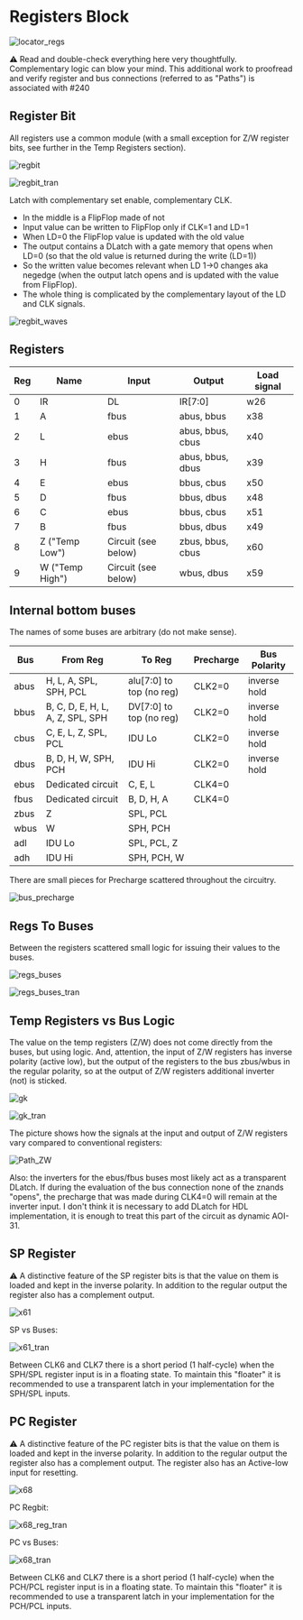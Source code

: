 # Registers Block

![locator_regs](/imgstore/sm83/locator_regs.png)

:warning: Read and double-check everything here very thoughtfully. Complementary logic can blow your mind.
This additional work to proofread and verify register and bus connections (referred to as "Paths") is associated with #240

## Register Bit

All registers use a common module (with a small exception for Z/W register bits, see further in the Temp Registers section).

![regbit](/imgstore/modules/sm83/regbit.jpg)

![regbit_tran](/imgstore/modules/sm83/regbit_tran.jpg)

Latch with complementary set enable, complementary CLK.

- In the middle is a FlipFlop made of not
- Input value can be written to FlipFlop only if CLK=1 and LD=1
- When LD=0 the FlipFlop value is updated with the old value
- The output contains a DLatch with a gate memory that opens when LD=0 (so that the old value is returned during the write (LD=1))
- So the written value becomes relevant when LD 1->0 changes aka negedge (when the output latch opens and is updated with the value from FlipFlop).
- The whole thing is complicated by the complementary layout of the LD and CLK signals.

![regbit_waves](/imgstore/modules/sm83/regbit_waves.jpg)

## Registers

|Reg|Name|Input|Output|Load signal|
|---|---|---|---|---|
|0|IR|DL|IR\[7:0\]|w26|
|1|A|fbus|abus, bbus|x38|
|2|L|ebus|abus, bbus, cbus|x40|
|3|H|fbus|abus, bbus, dbus|x39|
|4|E|ebus|bbus, cbus|x50|
|5|D|fbus|bbus, dbus|x48|
|6|C|ebus|bbus, cbus|x51|
|7|B|fbus|bbus, dbus|x49|
|8|Z ("Temp Low")|Circuit (see below)|zbus, bbus, cbus|x60|
|9|W ("Temp High")|Circuit (see below)|wbus, dbus|x59|

## Internal bottom buses

The names of some buses are arbitrary (do not make sense).

|Bus|From Reg|To Reg|Precharge|Bus Polarity|
|---|---|---|---|---|
|abus|H, L, A, SPL, SPH, PCL|alu\[7:0\] to top (no reg)|CLK2=0|inverse hold|
|bbus|B, C, D, E, H, L, A, Z, SPL, SPH|DV\[7:0\] to top (no reg)|CLK2=0|inverse hold|
|cbus|C, E, L, Z, SPL, PCL|IDU Lo|CLK2=0|inverse hold|
|dbus|B, D, H, W, SPH, PCH|IDU Hi|CLK2=0|inverse hold|
|ebus|Dedicated circuit|C, E, L|CLK4=0| |
|fbus|Dedicated circuit|B, D, H, A|CLK4=0| |
|zbus|Z|SPL, PCL| | |
|wbus|W|SPH, PCH| | |
|adl|IDU Lo|SPL, PCL, Z| | |
|adh|IDU Hi|SPH, PCH, W| | |

There are small pieces for Precharge scattered throughout the circuitry.

![bus_precharge](/imgstore/sm83/bus_precharge.jpg)

## Regs To Buses

Between the registers scattered small logic for issuing their values to the buses.

![regs_buses](/imgstore/modules/sm83/regs_buses.jpg)

![regs_buses_tran](/imgstore/modules/sm83/regs_buses_tran.jpg)

## Temp Registers vs Bus Logic

The value on the temp registers (Z/W) does not come directly from the buses, but using logic. And, attention, the input of Z/W registers has inverse polarity (active low), but the output of the registers to the bus zbus/wbus in the regular polarity, so at the output of Z/W registers additional inverter (not) is sticked.

![gk](/imgstore/modules/sm83/gk.jpg)

![gk_tran](/imgstore/modules/sm83/gk_tran.jpg)

The picture shows how the signals at the input and output of Z/W registers vary compared to conventional registers:

![Path_ZW](/imgstore/sm83/Path_ZW.png)

Also: the inverters for the ebus/fbus buses most likely act as a transparent DLatch. If during the evaluation of the bus connection none of the znands "opens", the precharge that was made during CLK4=0 will remain at the inverter input. I don't think it is necessary to add DLatch for HDL implementation, it is enough to treat this part of the circuit as dynamic AOI-31.

## SP Register

:warning: A distinctive feature of the SP register bits is that the value on them is loaded and kept in the inverse polarity. In addition to the regular output the register also has a complement output.

![x61](/imgstore/modules/sm83/x61.jpg)

SP vs Buses:

![x61_tran](/imgstore/modules/sm83/x61_tran.jpg)

Between CLK6 and CLK7 there is a short period (1 half-cycle) when the SPH/SPL register input is in a floating state. To maintain this "floater" it is recommended to use a transparent latch in your implementation for the SPH/SPL inputs.

## PC Register

:warning: A distinctive feature of the PC register bits is that the value on them is loaded and kept in the inverse polarity. In addition to the regular output the register also has a complement output. The register also has an Active-low input for resetting.

![x68](/imgstore/modules/sm83/x68.jpg)

PC Regbit:

![x68_reg_tran](/imgstore/modules/sm83/x68_reg_tran.jpg)

PC vs Buses:

![x68_tran](/imgstore/modules/sm83/x68_tran.jpg)

Between CLK6 and CLK7 there is a short period (1 half-cycle) when the PCH/PCL register input is in a floating state. To maintain this "floater" it is recommended to use a transparent latch in your implementation for the PCH/PCL inputs.
